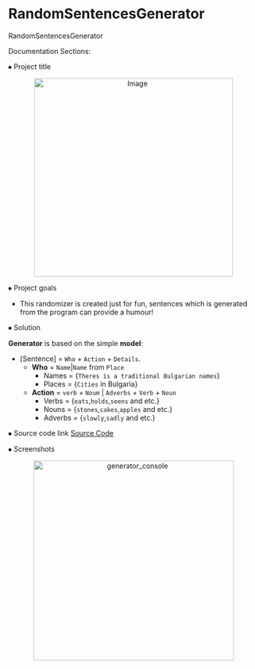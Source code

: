 # RandomSentencesGenerator
RandomSentencesGenerator

Documentation Sections:

⦁	Project title
<p align="center"> <img alt="Image" width="400px" src="https://i.pinimg.com/736x/ae/9c/ee/ae9ceee0a8fd65f6d4d02720ee20d5bd--letters-words.jpg"></p>



⦁	Project goals
  - This randomizer is created just for fun, sentences which is generated from the program can provide a humour!

⦁	Solution

   **Generator** is based on the simple **model**:
  - [Sentence] = `Who` + `Action` + `Details`.
      - **Who** = `Name`|`Name` from `Place`
        - Names = {`Theres is a traditional Bulgarian names`}
        - Places = {`Cities` in Bulgaria}
      - **Action** = `verb` + `Noum` | `Adverbs` + `Verb` + `Noun`
          - Verbs = {`eats`,`holds`,`seens` and etc.}
          - Nouns = {`stones`,`cakes`,`apples` and etc.}
          - Adverbs = {`slowly`,`sadly` and etc.}

⦁	Source code link
  [Source Code](https://github.com/maxaaa9/RandomSentencesGenerator/blob/master/RandomSentencesGenerator.py)


⦁	Screenshots

  <p align="center"><img width="403" alt="generator_console" src="https://github.com/maxaaa9/RandomSentencesGenerator/assets/132988888/bdddf410-81f3-4201-8a5d-2ca30f2dc691"></p>






